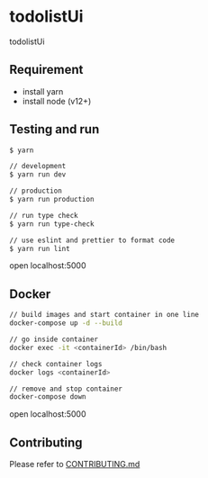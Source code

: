 # todolistUi

todolistUi

## Requirement

- install yarn
- install node (v12+)

## Testing and run

```zsh
$ yarn

// development
$ yarn run dev

// production
$ yarn run production

// run type check
$ yarn run type-check

// use eslint and prettier to format code
$ yarn run lint
```

open localhost:5000

## Docker

```zsh
// build images and start container in one line
docker-compose up -d --build

// go inside container
docker exec -it <containerId> /bin/bash

// check container logs
docker logs <containerId>

// remove and stop container
docker-compose down
```

open localhost:5000

## Contributing

Please refer to [CONTRIBUTING.md](https://github.com/yeukfei02/todolistUi/blob/master/CONTRIBUTING.md)
